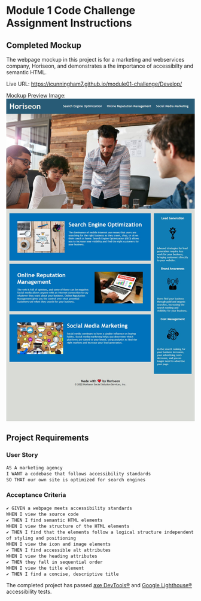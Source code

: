 # Module 1 Code Challenge Assignment Instructions 

## Completed Mockup 
The webpage mockup in this project is for a marketing and webservices company, Horiseon, and demonstrates a the importance of accessibilty and semantic HTML.

Live URL: https://icunningham7.github.io/module01-challenge/Develop/

Mockup Preview Image:
![Horiseon mockup webpage](./Develop/assets/images/icunningham7-mockup-preview.jpg)
 
## Project Requirements

### User Story

```
AS A marketing agency
I WANT a codebase that follows accessibility standards
SO THAT our own site is optimized for search engines
```

### Acceptance Criteria

```
✔️ GIVEN a webpage meets accessibility standards
WHEN I view the source code
✔️ THEN I find semantic HTML elements
WHEN I view the structure of the HTML elements
✔️ THEN I find that the elements follow a logical structure independent of styling and positioning
WHEN I view the icon and image elements
✔️ THEN I find accessible alt attributes
WHEN I view the heading attributes
✔️ THEN they fall in sequential order
WHEN I view the title element
✔️ THEN I find a concise, descriptive title
```

The completed project has passed [axe DevTools®](https://chrome.google.com/webstore/detail/axe-devtools-web-accessib/lhdoppojpmngadmnindnejefpokejbdd?hl=en) and [Google Lighthouse®](https://chrome.google.com/webstore/detail/lighthouse/blipmdconlkpinefehnmjammfjpmpbjk?hl=en) accessibility tests. 